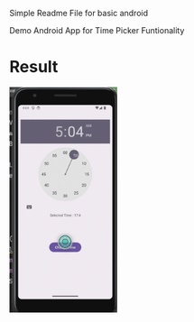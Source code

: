 Simple Readme File for basic android 


Demo Android App for Time Picker  Funtionality

# Result
<img src ="https://github.com/Mirzaazmath/android_basic/blob/basic_Timepicker/app/src/main/res/output/result.png" height="400">
